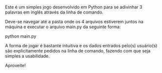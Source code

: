 Este é um simples jogo desenvolvido em Python para se adivinhar 3 palavras em inglês através da linha de comando.

Deve-se navegar até a pasta onde os 4 arquivos estiverem juntos na máquina e executar o arquivo main.py da seguinte forma:

python main.py

A forma de jogar é bastante intuitiva e os dados entrados pelo(s) usuário(s) são explicitamente pedidos na linha de comando, fazendo com que seja simples a usabilidade.

Aproveite!

